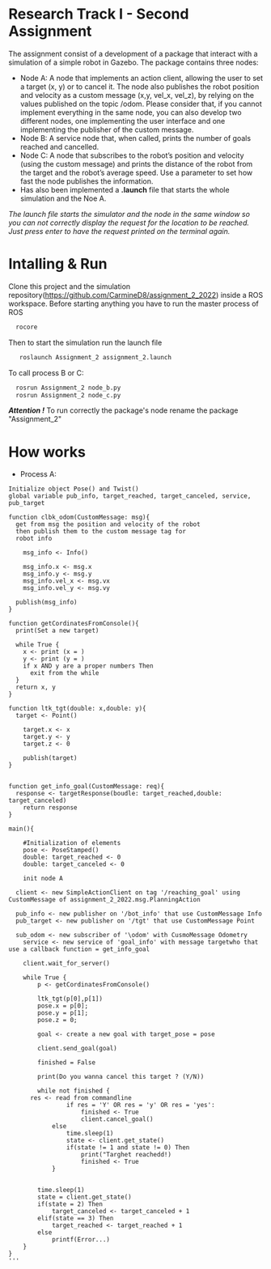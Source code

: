 # Research Track I - Second Assignment
The assignment consist of a development of a package that interact with a simulation of a simple robot in Gazebo. The package contains three nodes:
- Node A: A node that implements an action client, allowing the user to set a target (x, y) or to cancel it. The node
also publishes the robot position and velocity as a custom message (x,y, vel_x, vel_z), by relying on the values
published on the topic /odom. Please consider that, if you cannot implement everything in the same node, you
can also develop two different nodes, one implementing the user interface and one implementing the publisher
of the custom message. 
- Node B: A service node that, when called, prints the number of goals reached and cancelled.
- Node C: A node that subscribes to the robot’s position and velocity (using the custom message) and prints the
distance of the robot from the target and the robot’s average speed. Use a parameter to set how fast the
node publishes the information. 
- Has also been implemented a **.launch** file that starts the whole simulation and the Noe A. 

*The launch file starts the simulator and the node in the same window so you can not correctly display the request for the location to be reached. Just press enter to have the request printed on the terminal again.*

# Intalling & Run
Clone this project and the simulation repository(https://github.com/CarmineD8/assignment_2_2022) inside a ROS workspace. Before starting anything you have to run the master process of ROS
```bash
  rocore
```
Then to start the simulation run the launch file
```bash
   roslaunch Assignment_2 assignment_2.launch
```
To call process B or C:
```bash
  rosrun Assignment_2 node_b.py
  rosrun Assignment_2 node_c.py
```

***Attention !*** To run correctly the package's node rename the package "Assignment_2"

# How works
- Process A: 
```
Initialize object Pose() and Twist()
global variable pub_info, target_reached, target_canceled, service, pub_target
	
function clbk_odom(CustomMessage: msg){
  get from msg the position and velocity of the robot
  then publish them to the custom message tag for
  robot info
  
	msg_info <- Info()
	
	msg_info.x <- msg.x
	msg_info.y <- msg.y
	msg_info.vel_x <- msg.vx
	msg_info.vel_y <- msg.vy
  
  publish(msg_info)
} 
		
function getCordinatesFromConsole(){
  print(Set a new target)
  
  while True {
    x <- print (x = )
    y <- print (y = )
    if x AND y are a proper numbers Then
      exit from the while
  }
  return x, y
}
	
function ltk_tgt(double: x,double: y){
  target <- Point()
	
	target.x <- x
	target.y <- y	
	target.z <- 0
	
	publish(target)
}
	

function get_info_goal(CustomMessage: req){
  response <- targetResponse(boudle: target_reached,double: target_canceled)
	return response
}	

main(){

	#Initialization of elements
	pose <- PoseStamped()
	double: target_reached <- 0
	double: target_canceled <- 0
	
	init node A
	
  client <- new SimpleActionClient on tag '/reaching_goal' using CustomMessage of assignment_2_2022.msg.PlanningAction

  pub_info <- new publisher on '/bot_info' that use CustomMessage Info
  pub_target <- new publisher on '/tgt' that use CustomMessage Point
	
  sub_odom <- new subscriber of '\odom' with CusmoMessage Odometry
	service <- new service of 'goal_info' with message targetwho that use a callback function = get_info_goal
	
	client.wait_for_server()
		
	while True {
		p <- getCordinatesFromConsole()
		
		ltk_tgt(p[0],p[1])
		pose.x = p[0];
		pose.y = p[1];
		pose.z = 0;
		
		goal <- create a new goal with target_pose = pose
			
		client.send_goal(goal)
				
		finished = False
    
		print(Do you wanna cancel this target ? (Y/N))
    
		while not finished {
      res <- read from commandline
				if res = 'Y' OR res = 'y' OR res = 'yes':
					finished <- True					
					client.cancel_goal()						
			else 				
				time.sleep(1)		
				state <- client.get_state()
				if(state != 1 and state != 0) Then
					print("Targhet reachedd!) 				
					finished <- True 
    		}
			  
		
		time.sleep(1)
		state = client.get_state()
		if(state = 2) Then			
			target_canceled <- target_canceled + 1
		elif(state == 3) Then			
			target_reached <- target_reached + 1
		else
			printf(Error...)
	}
}
'''
